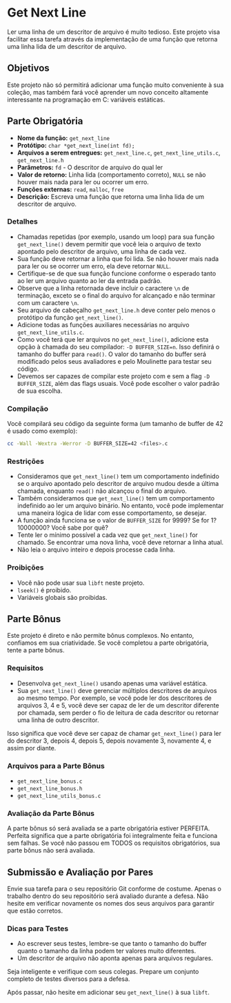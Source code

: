 # Get Next Line

Ler uma linha de um descritor de arquivo é muito tedioso. Este projeto visa facilitar essa tarefa através da implementação de uma função que retorna uma linha lida de um descritor de arquivo.

## Objetivos

Este projeto não só permitirá adicionar uma função muito conveniente à sua coleção, mas também fará você aprender um novo conceito altamente interessante na programação em C: variáveis estáticas.

## Parte Obrigatória

- **Nome da função:** `get_next_line`
- **Protótipo:** `char *get_next_line(int fd);`
- **Arquivos a serem entregues:** `get_next_line.c`, `get_next_line_utils.c`, `get_next_line.h`
- **Parâmetros:** `fd` - O descritor de arquivo do qual ler
- **Valor de retorno:** Linha lida (comportamento correto), `NULL` se não houver mais nada para ler ou ocorrer um erro.
- **Funções externas:** `read`, `malloc`, `free`
- **Descrição:** Escreva uma função que retorna uma linha lida de um descritor de arquivo.

### Detalhes

- Chamadas repetidas (por exemplo, usando um loop) para sua função `get_next_line()` devem permitir que você leia o arquivo de texto apontado pelo descritor de arquivo, uma linha de cada vez.
- Sua função deve retornar a linha que foi lida. Se não houver mais nada para ler ou se ocorrer um erro, ela deve retornar `NULL`.
- Certifique-se de que sua função funcione conforme o esperado tanto ao ler um arquivo quanto ao ler da entrada padrão.
- Observe que a linha retornada deve incluir o caractere `\n` de terminação, exceto se o final do arquivo for alcançado e não terminar com um caractere `\n`.
- Seu arquivo de cabeçalho `get_next_line.h` deve conter pelo menos o protótipo da função `get_next_line()`.
- Adicione todas as funções auxiliares necessárias no arquivo `get_next_line_utils.c`.
- Como você terá que ler arquivos no `get_next_line()`, adicione esta opção à chamada do seu compilador: `-D BUFFER_SIZE=n`. Isso definirá o tamanho do buffer para `read()`. O valor do tamanho do buffer será modificado pelos seus avaliadores e pelo Moulinette para testar seu código.
- Devemos ser capazes de compilar este projeto com e sem a flag `-D BUFFER_SIZE`, além das flags usuais. Você pode escolher o valor padrão de sua escolha.

### Compilação

Você compilará seu código da seguinte forma (um tamanho de buffer de 42 é usado como exemplo):
```bash
cc -Wall -Wextra -Werror -D BUFFER_SIZE=42 <files>.c
```

### Restrições

- Consideramos que `get_next_line()` tem um comportamento indefinido se o arquivo apontado pelo descritor de arquivo mudou desde a última chamada, enquanto `read()` não alcançou o final do arquivo.
- Também consideramos que `get_next_line()` tem um comportamento indefinido ao ler um arquivo binário. No entanto, você pode implementar uma maneira lógica de lidar com esse comportamento, se desejar.
- A função ainda funciona se o valor de `BUFFER_SIZE` for 9999? Se for 1? 10000000? Você sabe por quê?
- Tente ler o mínimo possível a cada vez que `get_next_line()` for chamado. Se encontrar uma nova linha, você deve retornar a linha atual.
- Não leia o arquivo inteiro e depois processe cada linha.

### Proibições

- Você não pode usar sua `libft` neste projeto.
- `lseek()` é proibido.
- Variáveis globais são proibidas.

## Parte Bônus

Este projeto é direto e não permite bônus complexos. No entanto, confiamos em sua criatividade. Se você completou a parte obrigatória, tente a parte bônus.

### Requisitos

- Desenvolva `get_next_line()` usando apenas uma variável estática.
- Sua `get_next_line()` deve gerenciar múltiplos descritores de arquivos ao mesmo tempo. Por exemplo, se você pode ler dos descritores de arquivos 3, 4 e 5, você deve ser capaz de ler de um descritor diferente por chamada, sem perder o fio de leitura de cada descritor ou retornar uma linha de outro descritor.

Isso significa que você deve ser capaz de chamar `get_next_line()` para ler do descritor 3, depois 4, depois 5, depois novamente 3, novamente 4, e assim por diante.

### Arquivos para a Parte Bônus

- `get_next_line_bonus.c`
- `get_next_line_bonus.h`
- `get_next_line_utils_bonus.c`

### Avaliação da Parte Bônus

A parte bônus só será avaliada se a parte obrigatória estiver PERFEITA. Perfeita significa que a parte obrigatória foi integralmente feita e funciona sem falhas. Se você não passou em TODOS os requisitos obrigatórios, sua parte bônus não será avaliada.

## Submissão e Avaliação por Pares

Envie sua tarefa para o seu repositório Git conforme de costume. Apenas o trabalho dentro do seu repositório será avaliado durante a defesa. Não hesite em verificar novamente os nomes dos seus arquivos para garantir que estão corretos.

### Dicas para Testes

- Ao escrever seus testes, lembre-se que tanto o tamanho do buffer quanto o tamanho da linha podem ter valores muito diferentes.
- Um descritor de arquivo não aponta apenas para arquivos regulares.

Seja inteligente e verifique com seus colegas. Prepare um conjunto completo de testes diversos para a defesa.

Após passar, não hesite em adicionar seu `get_next_line()` à sua `libft`.
